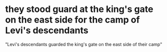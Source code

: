 # they stood guard at the king's gate on the east side for the camp of Levi's descendants

"Levi's descendants guarded the king's gate on the east side of their camp"

